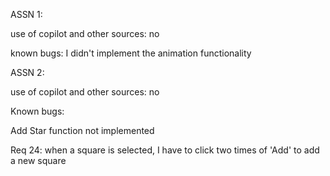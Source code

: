 ASSN 1:

use of copilot and other sources: no

known bugs: I didn't implement the animation functionality

ASSN 2:

use of copilot and other sources: no

Known bugs: 

Add Star function not implemented

Req 24: when a square is selected, I have to click two times of 'Add' to add a new square
